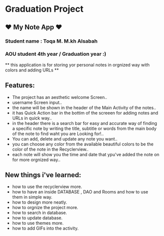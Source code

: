 # Graduation Project 
## **♥ My Note App ♥**
### Student name : Toqa M. M.kh Alsabah 
### AOU student 4th year / Graduation year :)

** this application is for storing yor personal notes in orgnized way with colors and adding URLs **


## Features:

- The project has an aesthetic welcome Screen..
- username Screen input..
- the name will be shown in the header of the Main Activity of the notes..
- it has Quick Action bar in the bottim of the screeen for adding notes and URLs in quick way..
- in the header there is a search bar for easy and accurate way of finding a specific note by writing the title, subtitle or words from the main body of the note to find waht you are Looking for!..
- You can add, delete and update any note you want..
- you can choose any color from the available beautiful colors to be the color of the note in the Recyclerview..
- each note will show you the time and date that ypu've added the note on for more orgnized way..



## New things i've learned:
- how to use the recyclerview more.
- how to have an inside DATABASE , DAO and Rooms and how to use them in simple way.
- how to design more neatly.
- how to orgnize the project more.
- how to search in database.
- how to update database.
- how to use themes more.
- how to add GIFs into the activity.

